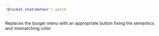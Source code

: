 ```yaml
---
'@rocket.chat/meteor': patch
---
```


Replaces the burger menu with an appropriate button fixing the semantics and mismatching color
